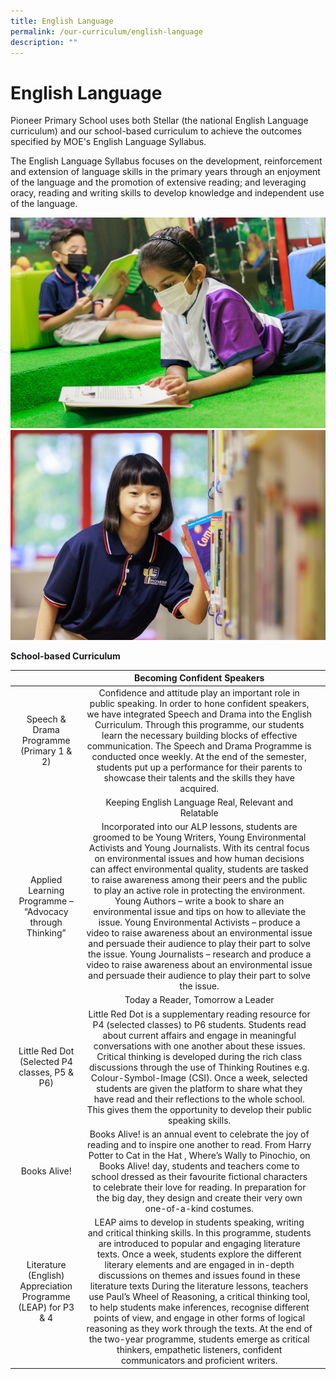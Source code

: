 ```yaml
---
title: English Language
permalink: /our-curriculum/english-language
description: ""
---
```

# English Language

Pioneer Primary School uses both Stellar (the national English Language curriculum) and our school-based curriculum to achieve the outcomes specified by MOE's English Language Syllabus.

The English Language Syllabus focuses on the development, reinforcement and extension of language skills in the primary years through an enjoyment of the language and the promotion of extensive reading; and leveraging oracy, reading and writing skills to develop knowledge and independent use of the language.

![](/images/English%20Language%201.jpg)
![](/images/English%20Language%202.jpg)

**School-based Curriculum**


|                                                               |                                                                                                                                                                                                                                                                                                                                                                                                   Becoming Confident Speakers                                                                                                                                                                                                                                                                                                                                                                                                   |   |
|:-------------------------------------------------------------:|:-------------------------------------------------------------------------------------------------------------------------------------------------------------------------------------------------------------------------------------------------------------------------------------------------------------------------------------------------------------------------------------------------------------------------------------------------------------------------------------------------------------------------------------------------------------------------------------------------------------------------------------------------------------------------------------------------------------------------------------------------------------------------------------------------------------------------------:|---|
| Speech & Drama Programme (Primary 1 & 2)                      | Confidence and attitude play an important role in public speaking. In order to hone confident speakers, we have integrated Speech and Drama into the English Curriculum. Through this programme, our students learn the necessary building blocks of effective communication.  The Speech and Drama Programme is conducted once weekly. At the end of the semester, students put up a performance for their parents to showcase their talents and the skills they have acquired.                                                                                                                                                                                                                                                                                                                                                |   |
|                                                               |                                                                                                                                                                                                                                                                                                                                                                                      Keeping English Language Real, Relevant and Relatable                                                                                                                                                                                                                                                                                                                                                                                      |   |
| Applied Learning Programme – “Advocacy through Thinking”      | Incorporated into our ALP lessons, students are groomed to be Young Writers, Young Environmental Activists and Young Journalists.  With its central focus on environmental issues and how human decisions can affect environmental quality, students are tasked to raise awareness among their peers and the public to play an active role in protecting the environment.   Young Authors – write a book to share an environmental issue and tips on how to alleviate the issue.  Young Environmental Activists – produce a video to raise awareness about an environmental issue and persuade their audience to play their part to solve the issue.      Young Journalists – research and produce a video to raise awareness about an environmental issue and persuade their audience to play their part to solve the issue.   |   |
|                                                               |                                                                                                                                                                                                                                                                                                                                                                                                Today a Reader, Tomorrow a Leader                                                                                                                                                                                                                                                                                                                                                                                                |   |
| Little Red Dot (Selected P4 classes, P5 & P6)                 | Little Red Dot is a supplementary reading resource for P4 (selected classes) to P6 students. Students read about current affairs and engage in meaningful conversations with one another about these issues. Critical thinking is developed during the rich class discussions through the use of Thinking Routines e.g. Colour-Symbol-Image (CSI).   Once a week, selected students are given the platform to share what they have read and their reflections to the whole school. This gives them the opportunity to develop their public speaking skills.                                                                                                                                                                                                                                                                     |   |
| Books Alive!                                                  | Books Alive! is an annual event to celebrate the joy of reading and to inspire one another to read. From Harry Potter to Cat in the Hat , Where’s Wally to Pinochio, on Books Alive! day, students and teachers come to school dressed as their favourite fictional characters to celebrate their love for reading.  In preparation for the big day, they design and create their very own one-of-a-kind costumes.                                                                                                                                                                                                                                                                                                                                                                                                              |   |
| Literature (English) Appreciation Programme (LEAP) for P3 & 4 | LEAP aims to develop in students speaking, writing and critical thinking skills. In this programme, students are introduced to popular and engaging literature texts.  Once a week, students explore the different literary elements and are engaged in in-depth discussions on themes and issues found in these literature texts  During the literature lessons, teachers use Paul’s Wheel of Reasoning, a critical thinking tool, to help students make inferences, recognise different points of view, and engage in other forms of logical reasoning as they work through the texts. At the end of the two-year programme, students emerge as critical thinkers, empathetic listeners, confident communicators and proficient writers.                                                                                      |   |

